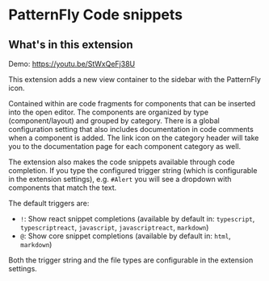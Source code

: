 # PatternFly Code snippets

## What's in this extension

Demo: https://youtu.be/StWxQeFj38U

This extension adds a new view container to the sidebar with the PatternFly icon. 

Contained within are code fragments for components that can be inserted into the open editor.
The components are organized by type (component/layout) and grouped by category.  There is a global configuration setting that also includes documentation in code comments when a component is added. The link icon on the category header will take you to the documentation page for each component category as well.

The extension also makes the code snippets available through code completion. If you type the configured trigger string (which is configurable in the extension settings), e.g. `#Alert` you will see a dropdown with components that match the text. 

The default triggers are:
- `!`: Show react snippet completions  (available by default in: `typescript`, `typescriptreact`, `javascript`, `javascriptreact`, `markdown`)
- `@`: Show core snippet completions (available by default in: `html`, `markdown`)

Both the trigger string and the file types are configurable in the extension settings.
